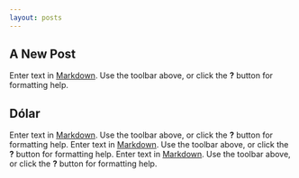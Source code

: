```yaml
---
layout: posts
---
```


## A New Post

Enter text in [Markdown](http://daringfireball.net/projects/markdown/). Use the toolbar above, or click the **?** button for formatting help.

## Dólar

Enter text in [Markdown](http://daringfireball.net/projects/markdown/). Use the toolbar above, or click the **?** button for formatting help.
Enter text in [Markdown](http://daringfireball.net/projects/markdown/). Use the toolbar above, or click the **?** button for formatting help.
Enter text in [Markdown](http://daringfireball.net/projects/markdown/). Use the toolbar above, or click the **?** button for formatting help.

